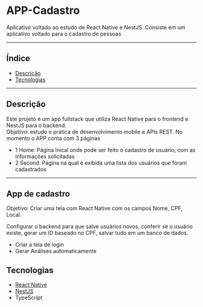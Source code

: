 # APP-Cadastro

Aplicativo voltado ao estudo de React Native e NestJS.
Consiste em um aplicativo voltado para o cadastro de pessoas

---

## Índice

- [Descrição](#descrição)
- [Tecnologias](#tecnologias)

---

## Descrição

Este projeto é um app fullstack que utiliza React Native para o frontend e NestJS para o backend.  
Objetivo: estudo e prática de desenvolvimento mobile e APIs REST.
No momento o APP conta com 3 páginas
- 1 Home:
Página Inical onde pode ser feito o cadastro de usuário, com as informações solicitadas
- 2 Second:
Página na qual é exibida uma lista dos usuários que foram cadastrados
---

## App de cadastro
Objetivo:
Criar uma tela com React Native com os campos Nome, CPF, Local.

Configurar o backend para que salve usuários novos, conferir se o usuário existe, gerar um ID baseado no CPF, salvar tudo em um banco de dados.

- Criar a tela de login
- Gerar Análises automaticamente


## Tecnologias

- [React Native](https://reactnative.dev/)
- [NestJS](https://docs.nestjs.com/)
- TypeScript
